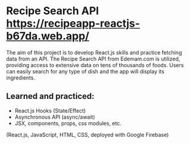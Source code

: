 # Recipe Search API https://recipeapp-reactjs-b67da.web.app/

The aim of this project is to develop React.js skills and practice fetching data from an API. The Recipe Search API from Edemam.com is utilized, providing access to extensive data on tens of thousands of foods. Users can easily search for any type of dish and the app will display its ingredients.

## Learned and practiced:
- React.js Hooks (State/Effect)
- Asynchronous API (async/await)
- JSX, components, props, css modules, etc.

(React.js, JavaScript, HTML, CSS, deployed with Google Firebase)


